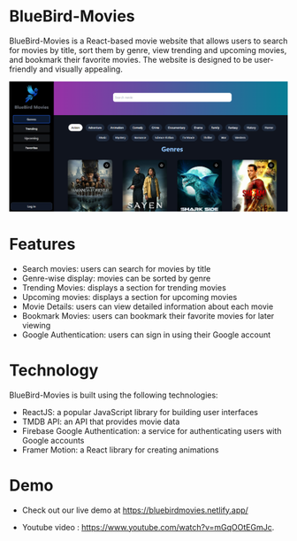 # BlueBird-Movies
BlueBird-Movies is a React-based movie website that allows users to search for movies by title, sort them by genre, view trending and upcoming movies, and bookmark their favorite movies. The website is designed to be user-friendly and visually appealing.

[![background](./readme/bg.png)]()

# Features 

- Search movies: users can search for movies by title
- Genre-wise display: movies can be sorted by genre
- Trending Movies: displays a section for trending movies
- Upcoming movies: displays a section for upcoming movies
- Movie Details: users can view detailed information about each movie
- Bookmark Movies: users can bookmark their favorite movies for later viewing
- Google Authentication: users can sign in using their Google account

# Technology

BlueBird-Movies is built using the following technologies:

- ReactJS: a popular JavaScript library for building user interfaces
- TMDB API: an API that provides movie data
- Firebase Google Authentication: a service for authenticating users with Google accounts
- Framer Motion: a React library for creating animations

# Demo 

- Check out our live demo at https://bluebirdmovies.netlify.app/ 
 
- Youtube video : https://www.youtube.com/watch?v=mGqOOtEGmJc.

